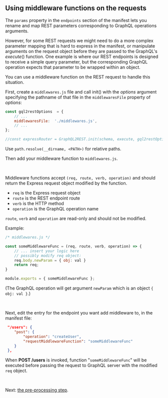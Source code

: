 ## Using middleware functions on the requests

The `params` property in the `endpoints` section of the manifest lets you rename and map REST parameters corresponding to GraphQL operations arguments.

However, for some REST requests we might need to do a more complex parameter mapping that is hard to express in the manifest, or manipulate arguments on the request object before they are passed to the GraphQL's *execute*() function. One example is where our REST endpoints is designed to receive a simple query parameter, but the corresponding GraphQL operation expects that parameter to be wrapped within an object. 

You can use a middleware function on the REST request to handle this situation.

First, create a `middlewares.js` file and call init() with the *options* argument specifying the pathname of that file in the `middlewaresFile` property of *options*:

```js
const gql2restOptions  = {
	// ...
	middlewaresFile:  './middlewares.js', 
	// ...
};

//const expressRouter = GraphQL2REST.init(schema, execute, gql2restOptions);
```
Use ``path.resolve(__dirname, <PATH>)`` for relative paths.

Then add your middleware function to `middlewares.js`. 

<br>

Middleware functions accept `(req, route, verb, operation)` and should return the Express request object modified by the function.

 - `req` is the Express request object 
 - `route` is the REST endpoint route 
 - `verb` is the HTTP method 
 - `operation` is the GraphQL operation name

`route`, `verb` and `operation` are read-only and should not be modified.
 
Example:
```js
/* middlewares.js */

const someMiddlewareFunc = (req, route, verb, operation) => {
    // ... insert your logic here 
    // possibly modify req object:
    req.body.newParam = { obj: val } 
    return req;
}

module.exports = { someMiddlewareFunc };
```
(The GraphQL operation will get argument `newParam` which is an object `{ obj: val }`.)

<br>


Next, edit the entry for the endpoint you want add middleware to, in the manifest file:

```json
 "/users": {
 	"post": {
 		"operation": "createUser",
 		"requestMiddlewareFunction": "someMiddlewareFunc"
 	}
 },
```
When **POST /users** is invoked, function "`someMiddlewareFunc`" will be executed before passing the request to GraphQL server with the modified `req` object. 

<br>


Next: [the pre-processing step](Pre-processing%20step.md).

